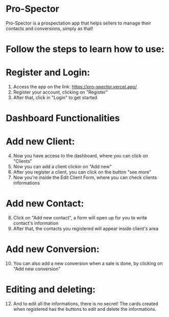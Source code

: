 # Pro-Spector

Pro-Spector is a prospectation app that helps sellers to manage their contacts and conversions, simply as that!

# Follow the steps to learn how to use:

# Register and Login:
1) Access the app on the link: https://pro-spector.vercel.app/
2) Register your account, clicking on "Register"
3) After that, click in "Login" to get started.

# Dashboard Functionalities

# Add new Client:
4) Now you have access to the dashboard, where you can click on "Clients"
5) Now you can add a client clickin on "Add new"
6) After you register a client, you can click on the button "see more"
7) Now you're inside the Edit Client Form, where you can check clients informations

# Add new Contact:
8) Click on "Add new contact", a form will open up for you to write contact's information
9) After that, the contacts you registered will appear inside client's area

# Add new Conversion:
10) You can also add a new conversion when a sale is done, by clicking on "Add new conversion"

# Editing and deleting:
12) And to edit all the informations, there is no secret! The cards created when registered has the buttons to edit and delete the informations. 
